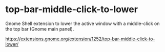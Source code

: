 # top-bar-middle-click-to-lower

Gnome Shell extension to lower the active window with a middle-click on the top bar (Gnome main panel).

https://extensions.gnome.org/extension/1252/top-bar-middle-click-to-lower/
